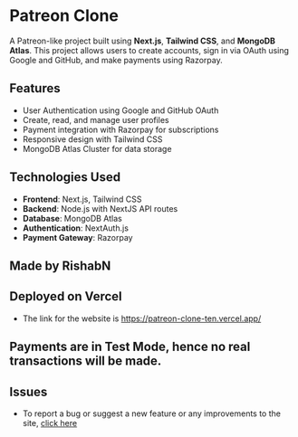 # Patreon Clone

A Patreon-like project built using **Next.js**, **Tailwind CSS**, and **MongoDB Atlas**. This project allows users to create accounts, sign in via OAuth using Google and GitHub, and make payments using Razorpay.

## Features

- User Authentication using Google and GitHub OAuth
- Create, read, and manage user profiles
- Payment integration with Razorpay for subscriptions
- Responsive design with Tailwind CSS
- MongoDB Atlas Cluster for data storage

## Technologies Used

- **Frontend**: Next.js, Tailwind CSS
- **Backend**: Node.js with NextJS API routes
- **Database**: MongoDB Atlas
- **Authentication**: NextAuth.js
- **Payment Gateway**: Razorpay

## Made by RishabN

## Deployed on Vercel

- The link for the website is https://patreon-clone-ten.vercel.app/

## Payments are in Test Mode, hence no real transactions will be made.

## Issues

- To report a bug or suggest a new feature or any improvements to the site, <a href="https://github.com/rxshabN/patreon-clone/issues">click here<a/>
